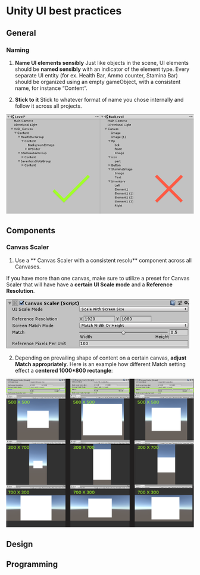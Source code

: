 
# Unity UI best practices
## General
### Naming
1. __Name UI elements sensibly__
Just like objects in the scene, UI elements should be **named sensibly** with an indicator of the element type.
Every separate UI entity (for ex. Health Bar, Ammo counter, Stamina Bar) should be organized using an empty gameObject, with a consistent name, for instance “Content”.

2. __Stick to it__
Stick to whatever format of name you chose internally and follow it across all projects.

![Alt](element_naming.png)
## Components
### Canvas Scaler
1. Use a ** Canvas Scaler with a consistent resolu** component across all Canvases.
 
If you have more than one canvas, make sure to utilize a preset for Canvas Scaler that will have have a **certain UI Scale mode** and a **Reference Resolution**.  

![Alt](canvas_scaler.png)

2. Depending on prevailing shape of content on a certain canvas, **adjust Match appropriately**.
Here is an example how different Match setting effect a **centered 1000*800 rectangle**:

![Alt](match_example.png)
## Design
## Programming

<!--stackedit_data:
eyJoaXN0b3J5IjpbLTk0MTY3OTIxMCwyOTk4NzEwMzAsLTIwMj
k3Nzg3NTIsMTU1NzMzNDIzNSw5MDg3NzU4NzksLTE3ODMyMjY2
MDksLTM4MTU4MjkyMSwxNDIxMDc2NTczLC0xMjM1ODExMDQ3LC
0xODQ0OTQxOTJdfQ==
-->